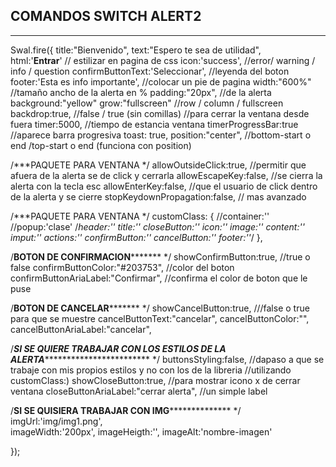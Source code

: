 COMANDOS SWITCH ALERT2
----------------------
----------------------

Swal.fire({
   title:"Bienvenido",
   text:"Espero te sea de utilidad",     
   html:'<b class="clase">Entrar</b>'    // estilizar en pagina de css
   icon:'success',   //error/ warning / info / question
   confirmButtonText:'Seleccionar',    //leyenda del boton
   footer:'<span class="red">Esta es info importante</span>',   //colocar un pie de pagina
   width:"600%"              //tamaño ancho de la alerta en %
   padding:"20px",           //de la alerta
   background:"yellow"
   grow:"fullscreen"       //row / column / fullscreen
   backdrop:true,             //false / true    (sin comillas)   //para cerrar la ventana desde fuera
   timer:5000,             //tiempo de estancia ventana
   timerProgressBar:true       //aparece barra progresiva
   toast: true,
   position:"center",        //bottom-start o end /top-start o end   (funciona con position)


   /***PAQUETE PARA VENTANA */
   allowOutsideClick:true,      //permitir que afuera de la alerta se de click y cerrarla
   allowEscapeKey:false,        //se cierra la alerta con la tecla esc
   allowEnterKey:false,         //que el usuario de click dentro de la alerta y se cierre
   stopKeydownPropagation:false,    // mas avanzado


   /***PAQUETE PARA VENTANA */
   customClass: {
      //container:''
      //popup:'clase'
      /*header:''
      title:''
      closeButton:''
      icon:''
      image:''
      content:''
      imput:''
      actions:''
      confirmButton:''
      cancelButton:''
      footer:''*/
   },




   /****BOTON DE CONFIRMACION*********** */
   showConfirmButton:true,       //true o false
   confirmButtonColor:"#203753",      //color del boton
   confirmButtonAriaLabel:"Confirmar",   //confirma el color de boton que le puse
   



   /****BOTON DE CANCELAR*********** */
   showCancelButton:true,     ///false o true para que se muestre
   cancelButtonText:"cancelar",
   cancelButtonColor:"",
   cancelButtonAriaLabel:"cancelar",



   /***SI SE QUIERE TRABAJAR CON LOS ESTILOS DE LA ALERTA*************************** */
   buttonsStyling:false,    //dapaso a que se trabaje con mis propios estilos y no con los de la libreria
                            //utilizando customClass:)
   showCloseButton:true,    //para mostrar icono x de cerrar ventana
   closeButtonAriaLabel:"cerrar alerta",    //un simple label



   /******SI SE QUISIERA TRABAJAR CON IMG******************** */
   imgUrl:'img/img1.png',      
   imageWidth:'200px',
   imageHeigth:'',
   imageAlt:'nombre-imagen'



});